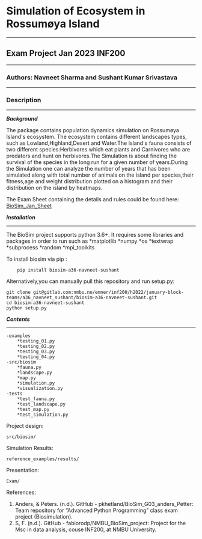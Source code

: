 # Simulation of Ecosystem in Rossumøya Island
***
## Exam Project Jan 2023 INF200
***
### Authors: Navneet Sharma and Sushant Kumar Srivastava
***

### Description
***
***Background***

The package contains population dynamics simulation on Rossumøya Island's ecosystem.
The ecosystem contains different landscapes types, such as Lowland,Highland,Desert 
and Water.The Island's fauna consists of two different species:Herbivores which eat 
plants and Carnivores who are predators and hunt on herbivores.The Simulation is about
finding the survival of the species in the long run for a given number of years.During the 
Simulation one can analyze the number of years that has been simulated along with total 
number of animals on the island per species,their fitness,age and weight distribution 
plotted on a histogram and their distribution on the island by heatmaps.

The Exam Sheet containing the details and rules could be found here:
[BioSim_Jan_Sheet](https://gitlab.com/nmbu.no/emner/inf200/h2022/january-block-teams/a36_navneet_sushant/biosim-a36-navneet-sushant/-/blob/main/INF200_H22_BioSimJan_v1.pdf)

***Installation***
***
The BioSim project supports python 3.6+.
It requires some libraries and packages in order to run such as 
    *matplotlib
    *numpy
    *os
    *textwrap
    *subprocess
    *random
    *mpl_toolkits

To install biosim via pip :
```
    pip install biosim-a36-navneet-sushant
```
Alternatively,you can manually pull this repository and run setup.py:

```
git clone git@gitlab.com:nmbu.no/emner/inf200/h2022/january-block-teams/a36_navneet_sushant/biosim-a36-navneet-sushant.git
cd biosim-a36-navneet-sushant
python setup.py
```

***Contents***
***
```
-examples
    *testing_01.py
    *testing_02.py
    *testing_03.py
    *testing_04.py
-src/biosim
    *fauna.py
    *landscape.py
    *map.py
    *simulation.py
    *visualization.py
-tests
    *test_fauna.py
    *test_landscape.py
    *test_map.py
    *test_simulation.py
```

    
    

Project design:
```
src/biosim/
```

Simulation Results:
```
reference_examples/results/
```

Presentation:
```
Exam/
```
References:

1. Anders, & Peters. (n.d.). GitHub - pkhetland/BioSim_G03_anders_Petter: Team repository for 
   “Advanced Python Programming” class exam project (Biosimulation).
2. S, F. (n.d.). GitHub - fabiorodp/NMBU_BioSim_project: Project for the Msc in data analysis, 
   couse INF200, at NMBU University.